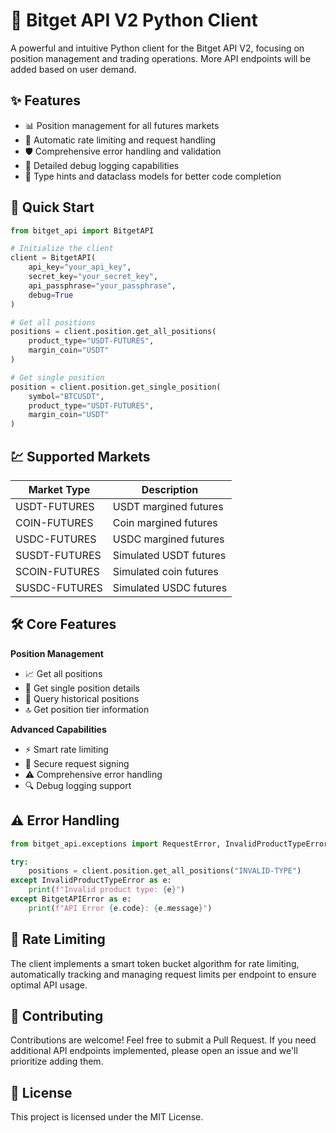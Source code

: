 # 🚀 Bitget API V2 Python Client

A powerful and intuitive Python client for the Bitget API V2, focusing on position management and trading operations. More API endpoints will be added based on user demand.

## ✨ Features

- 📊 Position management for all futures markets
- 🔄 Automatic rate limiting and request handling
- 🛡️ Comprehensive error handling and validation
- 📝 Detailed debug logging capabilities
- 🎯 Type hints and dataclass models for better code completion

## 🔧 Quick Start

```python
from bitget_api import BitgetAPI

# Initialize the client
client = BitgetAPI(
    api_key="your_api_key",
    secret_key="your_secret_key",
    api_passphrase="your_passphrase",
    debug=True
)

# Get all positions
positions = client.position.get_all_positions(
    product_type="USDT-FUTURES",
    margin_coin="USDT"
)

# Get single position
position = client.position.get_single_position(
    symbol="BTCUSDT",
    product_type="USDT-FUTURES",
    margin_coin="USDT"
)
```

## 💹 Supported Markets

| Market Type | Description |
|------------|-------------|
| USDT-FUTURES | USDT margined futures |
| COIN-FUTURES | Coin margined futures |
| USDC-FUTURES | USDC margined futures |
| SUSDT-FUTURES| Simulated USDT futures |
| SCOIN-FUTURES| Simulated coin futures |
| SUSDC-FUTURES| Simulated USDC futures |

## 🛠️ Core Features

**Position Management**
- 📈 Get all positions
- 🎯 Get single position details
- 📜 Query historical positions
- 🔝 Get position tier information

**Advanced Capabilities**
- ⚡ Smart rate limiting
- 🔐 Secure request signing
- ⚠️ Comprehensive error handling
- 🔍 Debug logging support

## ⚠️ Error Handling

```python
from bitget_api.exceptions import RequestError, InvalidProductTypeError, BitgetAPIError

try:
    positions = client.position.get_all_positions("INVALID-TYPE")
except InvalidProductTypeError as e:
    print(f"Invalid product type: {e}")
except BitgetAPIError as e:
    print(f"API Error {e.code}: {e.message}")
```

## 🔄 Rate Limiting

The client implements a smart token bucket algorithm for rate limiting, automatically tracking and managing request limits per endpoint to ensure optimal API usage.

## 🤝 Contributing

Contributions are welcome! Feel free to submit a Pull Request. If you need additional API endpoints implemented, please open an issue and we'll prioritize adding them.

## 📄 License

This project is licensed under the MIT License.